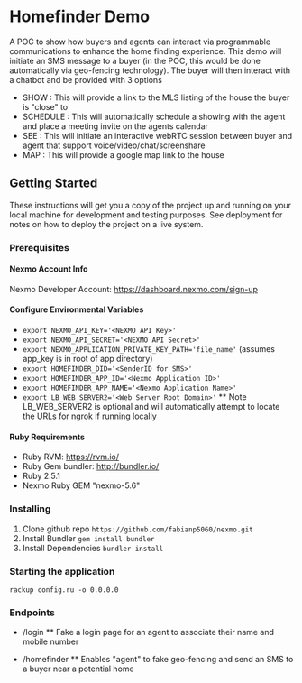 # Homefinder Demo
A POC to show how buyers and agents can interact via programmable communications to enhance the home finding experience.  This demo will initiate an SMS message to a buyer (in the POC, this would be done automatically via geo-fencing technology).  The buyer will then interact with a chatbot and be provided with 3 options
* SHOW : This will provide a link to the MLS listing of the house the buyer is "close" to
* SCHEDULE : This will automatically schedule a showing with the agent and place a meeting invite on the agents calendar
* SEE : This will initiate an interactive webRTC session between buyer and agent that support voice/video/chat/screenshare
* MAP : This will provide a google map link to the house

## Getting Started
These instructions will get you a copy of the project up and running on your local machine for development and testing purposes. See deployment for notes on how to deploy the project on a live system.

### Prerequisites

#### Nexmo Account Info
Nexmo Developer Account: https://dashboard.nexmo.com/sign-up

#### Configure Environmental Variables
* ```export NEXMO_API_KEY='<NEXMO API Key>'```
* ```export NEXMO_API_SECRET='<NEXMO API Secret>'```
* ```export NEXMO_APPLICATION_PRIVATE_KEY_PATH='file_name'``` (assumes app_key is in root of app directory)
* ```export HOMEFINDER_DID='<SenderID for SMS>'```
* ```export HOMEFINDER_APP_ID='<Nexmo Application ID>'```
* ```export HOMEFINDER_APP_NAME='<Nexmo Application Name>'```
* ```export LB_WEB_SERVER2='<Web Server Root Domain>'```
** Note LB_WEB_SERVER2 is optional and will automatically attempt to locate the URLs for ngrok if running locally

#### Ruby Requirements
* Ruby RVM: https://rvm.io/
* Ruby Gem bundler: http://bundler.io/
* Ruby 2.5.1
* Nexmo Ruby GEM "nexmo-5.6"


### Installing

1. Clone github repo `https://github.com/fabianp5060/nexmo.git`
2. Install Bundler `gem install bundler`
3. Install Dependencies `bundler install`

### Starting the application
```rackup config.ru -o 0.0.0.0```

### Endpoints
* /login
** Fake a login page for an agent to associate their name and mobile number

* /homefinder
** Enables "agent" to fake geo-fencing and send an SMS to a buyer near a potential home

